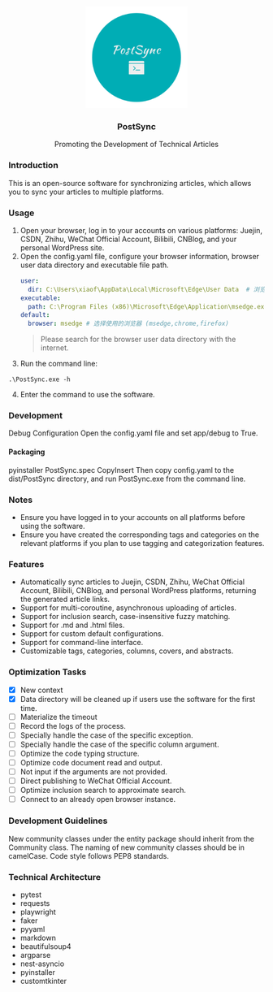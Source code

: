 <div align="center">
  <img src="static/imgs/logo.png" width="200" height="200" /> 
  <h3 align="center"> PostSync </h3> 
  <p align="center"> Promoting the Development of Technical Articles </p> 
</div>

### Introduction

This is an open-source software for synchronizing articles, which allows you to sync your articles to multiple
platforms.

### Usage

1. Open your browser, log in to your accounts on various platforms: Juejin, CSDN, Zhihu, WeChat Official Account, Bilibili,
CNBlog, and your personal WordPress site.
2. Open the config.yaml file, configure your browser information, browser user data directory and executable file path.
   ```yaml
   user:
     dir: C:\Users\xiaof\AppData\Local\Microsoft\Edge\User Data  # 浏览器用户数据目录
   executable:
     path: C:\Program Files (x86)\Microsoft\Edge\Application\msedge.exe # 浏览器可执行文件路径
   default:
     browser: msedge # 选择使用的浏览器 (msedge,chrome,firefox)
   ```
   > Please search for the browser user data directory with the internet.
3. Run the command line:
  ``` shell
  .\PostSync.exe -h
  ```
4. Enter the command to use the software.

### Development

Debug Configuration
Open the config.yaml file and set app/debug to True.

#### Packaging

pyinstaller PostSync.spec
CopyInsert
Then copy config.yaml to the dist/PostSync directory, and run PostSync.exe from the command line.

### Notes

- Ensure you have logged in to your accounts on all platforms before using the software.
- Ensure you have created the corresponding tags and categories on the relevant platforms if you plan to use tagging and
  categorization features.

### Features

- Automatically sync articles to Juejin, CSDN, Zhihu, WeChat Official Account, Bilibili, CNBlog, and personal WordPress
  platforms, returning the generated article links.
- Support for multi-coroutine, asynchronous uploading of articles.
- Support for inclusion search, case-insensitive fuzzy matching.
- Support for .md and .html files.
- Support for custom default configurations.
- Support for command-line interface.
- Customizable tags, categories, columns, covers, and abstracts.

### Optimization Tasks

- [x] New context
- [x] Data directory will be cleaned up if users use the software for the first time.
- [ ] Materialize the timeout
- [ ] Record the logs of the process.
- [ ] Specially handle the case of the specific exception.
- [ ] Specially handle the case of the specific column argument.
- [ ] Optimize the code typing structure.
- [ ] Optimize code document read and output.
- [ ] Not input if the arguments are not provided.
- [ ] Direct publishing to WeChat Official Account.
- [ ] Optimize inclusion search to approximate search.
- [ ] Connect to an already open browser instance.

### Development Guidelines

New community classes under the entity package should inherit from the Community class.
The naming of new community classes should be in camelCase.
Code style follows PEP8 standards.

### Technical Architecture

- pytest
- requests
- playwright
- faker
- pyyaml
- markdown
- beautifulsoup4
- argparse
- nest-asyncio
- pyinstaller
- customtkinter